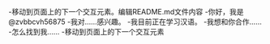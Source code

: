 -移动到页面上的下一个交互元素。编辑README.md文件内容
-你好，我是@zvbbcvh56875
-我对……感兴趣。
-我目前正在学习汉语。
-我想和你合作……
-怎么找到我……
-移动到页面上的下一个交互元素

<!---
移动到页面上的下一个交互元素。趣事：……
zvbbcvh56875/zvbbcvh56875是一个特殊的存储库，我的自述
--->
